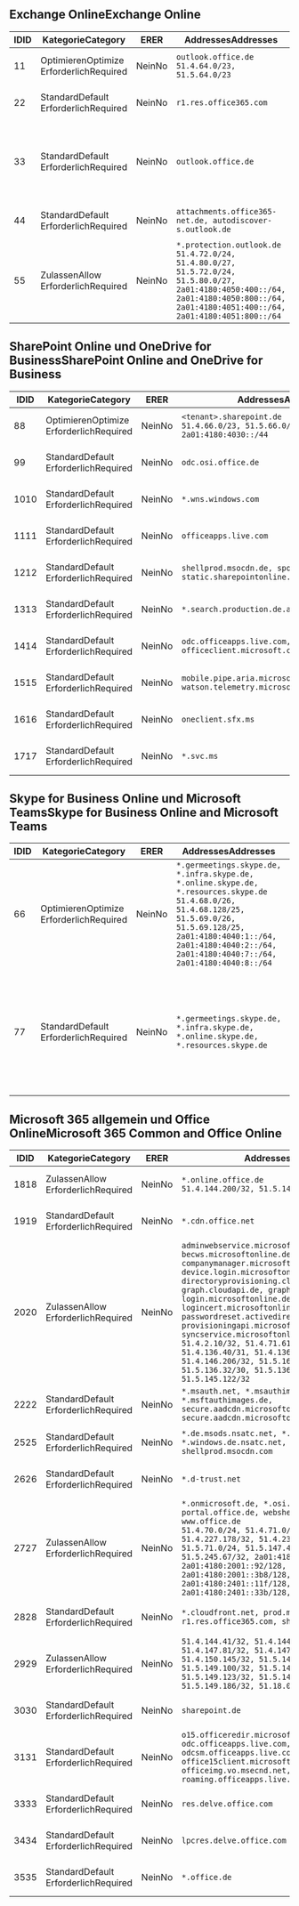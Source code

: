 <!--THIS FILE IS AUTOMATICALLY GENERATED. MANUAL CHANGES WILL BE OVERWRITTEN.-->
<!--Please contact the Office 365 Endpoints team with any questions.-->
<!--Germany endpoints version 2020070800-->
<!--File generated 2020-08-07 14:00:36.3619-->

## <a name="exchange-online"></a><span data-ttu-id="6eeba-101">Exchange Online</span><span class="sxs-lookup"><span data-stu-id="6eeba-101">Exchange Online</span></span>

<span data-ttu-id="6eeba-102">ID</span><span class="sxs-lookup"><span data-stu-id="6eeba-102">ID</span></span> | <span data-ttu-id="6eeba-103">Kategorie</span><span class="sxs-lookup"><span data-stu-id="6eeba-103">Category</span></span> | <span data-ttu-id="6eeba-104">ER</span><span class="sxs-lookup"><span data-stu-id="6eeba-104">ER</span></span> | <span data-ttu-id="6eeba-105">Addresses</span><span class="sxs-lookup"><span data-stu-id="6eeba-105">Addresses</span></span> | <span data-ttu-id="6eeba-106">Ports</span><span class="sxs-lookup"><span data-stu-id="6eeba-106">Ports</span></span>
-- | -------------------- | -- | ----------------------------------------------------------------------------------------------------------------------------------------------------------------------------------------- | -------------------------------
<span data-ttu-id="6eeba-107">1</span><span class="sxs-lookup"><span data-stu-id="6eeba-107">1</span></span> | <span data-ttu-id="6eeba-108">Optimieren</span><span class="sxs-lookup"><span data-stu-id="6eeba-108">Optimize</span></span><BR><span data-ttu-id="6eeba-109">Erforderlich</span><span class="sxs-lookup"><span data-stu-id="6eeba-109">Required</span></span> | <span data-ttu-id="6eeba-110">Nein</span><span class="sxs-lookup"><span data-stu-id="6eeba-110">No</span></span> | `outlook.office.de`<BR>`51.4.64.0/23, 51.5.64.0/23` | <span data-ttu-id="6eeba-111">**TCP:** 443, 80</span><span class="sxs-lookup"><span data-stu-id="6eeba-111">**TCP:** 443, 80</span></span>
<span data-ttu-id="6eeba-112">2</span><span class="sxs-lookup"><span data-stu-id="6eeba-112">2</span></span> | <span data-ttu-id="6eeba-113">Standard</span><span class="sxs-lookup"><span data-stu-id="6eeba-113">Default</span></span><BR><span data-ttu-id="6eeba-114">Erforderlich</span><span class="sxs-lookup"><span data-stu-id="6eeba-114">Required</span></span> | <span data-ttu-id="6eeba-115">Nein</span><span class="sxs-lookup"><span data-stu-id="6eeba-115">No</span></span> | `r1.res.office365.com` | <span data-ttu-id="6eeba-116">**TCP:** 443, 80</span><span class="sxs-lookup"><span data-stu-id="6eeba-116">**TCP:** 443, 80</span></span>
<span data-ttu-id="6eeba-117">3</span><span class="sxs-lookup"><span data-stu-id="6eeba-117">3</span></span> | <span data-ttu-id="6eeba-118">Standard</span><span class="sxs-lookup"><span data-stu-id="6eeba-118">Default</span></span><BR><span data-ttu-id="6eeba-119">Erforderlich</span><span class="sxs-lookup"><span data-stu-id="6eeba-119">Required</span></span> | <span data-ttu-id="6eeba-120">Nein</span><span class="sxs-lookup"><span data-stu-id="6eeba-120">No</span></span> | `outlook.office.de` | <span data-ttu-id="6eeba-121">**TCP:** 143, 25, 587, 993, 995</span><span class="sxs-lookup"><span data-stu-id="6eeba-121">**TCP:** 143, 25, 587, 993, 995</span></span>
<span data-ttu-id="6eeba-122">4</span><span class="sxs-lookup"><span data-stu-id="6eeba-122">4</span></span> | <span data-ttu-id="6eeba-123">Standard</span><span class="sxs-lookup"><span data-stu-id="6eeba-123">Default</span></span><BR><span data-ttu-id="6eeba-124">Erforderlich</span><span class="sxs-lookup"><span data-stu-id="6eeba-124">Required</span></span> | <span data-ttu-id="6eeba-125">Nein</span><span class="sxs-lookup"><span data-stu-id="6eeba-125">No</span></span> | `attachments.office365-net.de, autodiscover-s.outlook.de` | <span data-ttu-id="6eeba-126">**TCP:** 443, 80</span><span class="sxs-lookup"><span data-stu-id="6eeba-126">**TCP:** 443, 80</span></span>
<span data-ttu-id="6eeba-127">5</span><span class="sxs-lookup"><span data-stu-id="6eeba-127">5</span></span> | <span data-ttu-id="6eeba-128">Zulassen</span><span class="sxs-lookup"><span data-stu-id="6eeba-128">Allow</span></span><BR><span data-ttu-id="6eeba-129">Erforderlich</span><span class="sxs-lookup"><span data-stu-id="6eeba-129">Required</span></span> | <span data-ttu-id="6eeba-130">Nein</span><span class="sxs-lookup"><span data-stu-id="6eeba-130">No</span></span> | `*.protection.outlook.de`<BR>`51.4.72.0/24, 51.4.80.0/27, 51.5.72.0/24, 51.5.80.0/27, 2a01:4180:4050:400::/64, 2a01:4180:4050:800::/64, 2a01:4180:4051:400::/64, 2a01:4180:4051:800::/64` | <span data-ttu-id="6eeba-131">**TCP:** 25, 443</span><span class="sxs-lookup"><span data-stu-id="6eeba-131">**TCP:** 25, 443</span></span>

## <a name="sharepoint-online-and-onedrive-for-business"></a><span data-ttu-id="6eeba-132">SharePoint Online und OneDrive for Business</span><span class="sxs-lookup"><span data-stu-id="6eeba-132">SharePoint Online and OneDrive for Business</span></span>

<span data-ttu-id="6eeba-133">ID</span><span class="sxs-lookup"><span data-stu-id="6eeba-133">ID</span></span> | <span data-ttu-id="6eeba-134">Kategorie</span><span class="sxs-lookup"><span data-stu-id="6eeba-134">Category</span></span> | <span data-ttu-id="6eeba-135">ER</span><span class="sxs-lookup"><span data-stu-id="6eeba-135">ER</span></span> | <span data-ttu-id="6eeba-136">Addresses</span><span class="sxs-lookup"><span data-stu-id="6eeba-136">Addresses</span></span> | <span data-ttu-id="6eeba-137">Ports</span><span class="sxs-lookup"><span data-stu-id="6eeba-137">Ports</span></span>
-- | -------------------- | -- | ------------------------------------------------------------------------------ | ----------------
<span data-ttu-id="6eeba-138">8</span><span class="sxs-lookup"><span data-stu-id="6eeba-138">8</span></span> | <span data-ttu-id="6eeba-139">Optimieren</span><span class="sxs-lookup"><span data-stu-id="6eeba-139">Optimize</span></span><BR><span data-ttu-id="6eeba-140">Erforderlich</span><span class="sxs-lookup"><span data-stu-id="6eeba-140">Required</span></span> | <span data-ttu-id="6eeba-141">Nein</span><span class="sxs-lookup"><span data-stu-id="6eeba-141">No</span></span> | `<tenant>.sharepoint.de`<BR>`51.4.66.0/23, 51.5.66.0/23, 2a01:4180:4030::/44` | <span data-ttu-id="6eeba-142">**TCP:** 443, 80</span><span class="sxs-lookup"><span data-stu-id="6eeba-142">**TCP:** 443, 80</span></span>
<span data-ttu-id="6eeba-143">9</span><span class="sxs-lookup"><span data-stu-id="6eeba-143">9</span></span> | <span data-ttu-id="6eeba-144">Standard</span><span class="sxs-lookup"><span data-stu-id="6eeba-144">Default</span></span><BR><span data-ttu-id="6eeba-145">Erforderlich</span><span class="sxs-lookup"><span data-stu-id="6eeba-145">Required</span></span> | <span data-ttu-id="6eeba-146">Nein</span><span class="sxs-lookup"><span data-stu-id="6eeba-146">No</span></span> | `odc.osi.office.de` | <span data-ttu-id="6eeba-147">**TCP:** 443, 80</span><span class="sxs-lookup"><span data-stu-id="6eeba-147">**TCP:** 443, 80</span></span>
<span data-ttu-id="6eeba-148">10</span><span class="sxs-lookup"><span data-stu-id="6eeba-148">10</span></span> | <span data-ttu-id="6eeba-149">Standard</span><span class="sxs-lookup"><span data-stu-id="6eeba-149">Default</span></span><BR><span data-ttu-id="6eeba-150">Erforderlich</span><span class="sxs-lookup"><span data-stu-id="6eeba-150">Required</span></span> | <span data-ttu-id="6eeba-151">Nein</span><span class="sxs-lookup"><span data-stu-id="6eeba-151">No</span></span> | `*.wns.windows.com` | <span data-ttu-id="6eeba-152">**TCP:** 443, 80</span><span class="sxs-lookup"><span data-stu-id="6eeba-152">**TCP:** 443, 80</span></span>
<span data-ttu-id="6eeba-153">11</span><span class="sxs-lookup"><span data-stu-id="6eeba-153">11</span></span> | <span data-ttu-id="6eeba-154">Standard</span><span class="sxs-lookup"><span data-stu-id="6eeba-154">Default</span></span><BR><span data-ttu-id="6eeba-155">Erforderlich</span><span class="sxs-lookup"><span data-stu-id="6eeba-155">Required</span></span> | <span data-ttu-id="6eeba-156">Nein</span><span class="sxs-lookup"><span data-stu-id="6eeba-156">No</span></span> | `officeapps.live.com` | <span data-ttu-id="6eeba-157">**TCP:** 443, 80</span><span class="sxs-lookup"><span data-stu-id="6eeba-157">**TCP:** 443, 80</span></span>
<span data-ttu-id="6eeba-158">12</span><span class="sxs-lookup"><span data-stu-id="6eeba-158">12</span></span> | <span data-ttu-id="6eeba-159">Standard</span><span class="sxs-lookup"><span data-stu-id="6eeba-159">Default</span></span><BR><span data-ttu-id="6eeba-160">Erforderlich</span><span class="sxs-lookup"><span data-stu-id="6eeba-160">Required</span></span> | <span data-ttu-id="6eeba-161">Nein</span><span class="sxs-lookup"><span data-stu-id="6eeba-161">No</span></span> | `shellprod.msocdn.de, spoprod-a.akamaihd.net, static.sharepointonline.com` | <span data-ttu-id="6eeba-162">**TCP:** 443, 80</span><span class="sxs-lookup"><span data-stu-id="6eeba-162">**TCP:** 443, 80</span></span>
<span data-ttu-id="6eeba-163">13</span><span class="sxs-lookup"><span data-stu-id="6eeba-163">13</span></span> | <span data-ttu-id="6eeba-164">Standard</span><span class="sxs-lookup"><span data-stu-id="6eeba-164">Default</span></span><BR><span data-ttu-id="6eeba-165">Erforderlich</span><span class="sxs-lookup"><span data-stu-id="6eeba-165">Required</span></span> | <span data-ttu-id="6eeba-166">Nein</span><span class="sxs-lookup"><span data-stu-id="6eeba-166">No</span></span> | `*.search.production.de.azuretrafficmanager.de` | <span data-ttu-id="6eeba-167">**TCP:** 443</span><span class="sxs-lookup"><span data-stu-id="6eeba-167">**TCP:** 443</span></span>
<span data-ttu-id="6eeba-168">14</span><span class="sxs-lookup"><span data-stu-id="6eeba-168">14</span></span> | <span data-ttu-id="6eeba-169">Standard</span><span class="sxs-lookup"><span data-stu-id="6eeba-169">Default</span></span><BR><span data-ttu-id="6eeba-170">Erforderlich</span><span class="sxs-lookup"><span data-stu-id="6eeba-170">Required</span></span> | <span data-ttu-id="6eeba-171">Nein</span><span class="sxs-lookup"><span data-stu-id="6eeba-171">No</span></span> | `odc.officeapps.live.com, officeclient.microsoft.com` | <span data-ttu-id="6eeba-172">**TCP:** 443, 80</span><span class="sxs-lookup"><span data-stu-id="6eeba-172">**TCP:** 443, 80</span></span>
<span data-ttu-id="6eeba-173">15</span><span class="sxs-lookup"><span data-stu-id="6eeba-173">15</span></span> | <span data-ttu-id="6eeba-174">Standard</span><span class="sxs-lookup"><span data-stu-id="6eeba-174">Default</span></span><BR><span data-ttu-id="6eeba-175">Erforderlich</span><span class="sxs-lookup"><span data-stu-id="6eeba-175">Required</span></span> | <span data-ttu-id="6eeba-176">Nein</span><span class="sxs-lookup"><span data-stu-id="6eeba-176">No</span></span> | `mobile.pipe.aria.microsoft.com, ssw.live.com, watson.telemetry.microsoft.com` | <span data-ttu-id="6eeba-177">**TCP:** 443, 80</span><span class="sxs-lookup"><span data-stu-id="6eeba-177">**TCP:** 443, 80</span></span>
<span data-ttu-id="6eeba-178">16</span><span class="sxs-lookup"><span data-stu-id="6eeba-178">16</span></span> | <span data-ttu-id="6eeba-179">Standard</span><span class="sxs-lookup"><span data-stu-id="6eeba-179">Default</span></span><BR><span data-ttu-id="6eeba-180">Erforderlich</span><span class="sxs-lookup"><span data-stu-id="6eeba-180">Required</span></span> | <span data-ttu-id="6eeba-181">Nein</span><span class="sxs-lookup"><span data-stu-id="6eeba-181">No</span></span> | `oneclient.sfx.ms` | <span data-ttu-id="6eeba-182">**TCP:** 443, 80</span><span class="sxs-lookup"><span data-stu-id="6eeba-182">**TCP:** 443, 80</span></span>
<span data-ttu-id="6eeba-183">17</span><span class="sxs-lookup"><span data-stu-id="6eeba-183">17</span></span> | <span data-ttu-id="6eeba-184">Standard</span><span class="sxs-lookup"><span data-stu-id="6eeba-184">Default</span></span><BR><span data-ttu-id="6eeba-185">Erforderlich</span><span class="sxs-lookup"><span data-stu-id="6eeba-185">Required</span></span> | <span data-ttu-id="6eeba-186">Nein</span><span class="sxs-lookup"><span data-stu-id="6eeba-186">No</span></span> | `*.svc.ms` | <span data-ttu-id="6eeba-187">**TCP:** 443, 80</span><span class="sxs-lookup"><span data-stu-id="6eeba-187">**TCP:** 443, 80</span></span>

## <a name="skype-for-business-online-and-microsoft-teams"></a><span data-ttu-id="6eeba-188">Skype for Business Online und Microsoft Teams</span><span class="sxs-lookup"><span data-stu-id="6eeba-188">Skype for Business Online and Microsoft Teams</span></span>

<span data-ttu-id="6eeba-189">ID</span><span class="sxs-lookup"><span data-stu-id="6eeba-189">ID</span></span> | <span data-ttu-id="6eeba-190">Kategorie</span><span class="sxs-lookup"><span data-stu-id="6eeba-190">Category</span></span> | <span data-ttu-id="6eeba-191">ER</span><span class="sxs-lookup"><span data-stu-id="6eeba-191">ER</span></span> | <span data-ttu-id="6eeba-192">Addresses</span><span class="sxs-lookup"><span data-stu-id="6eeba-192">Addresses</span></span> | <span data-ttu-id="6eeba-193">Ports</span><span class="sxs-lookup"><span data-stu-id="6eeba-193">Ports</span></span>
-- | -------------------- | -- | ----------------------------------------------------------------------------------------------------------------------------------------------------------------------------------------------------------------------------------------------- | --------------------------------------------------
<span data-ttu-id="6eeba-194">6</span><span class="sxs-lookup"><span data-stu-id="6eeba-194">6</span></span> | <span data-ttu-id="6eeba-195">Optimieren</span><span class="sxs-lookup"><span data-stu-id="6eeba-195">Optimize</span></span><BR><span data-ttu-id="6eeba-196">Erforderlich</span><span class="sxs-lookup"><span data-stu-id="6eeba-196">Required</span></span> | <span data-ttu-id="6eeba-197">Nein</span><span class="sxs-lookup"><span data-stu-id="6eeba-197">No</span></span> | `*.germeetings.skype.de, *.infra.skype.de, *.online.skype.de, *.resources.skype.de`<BR>`51.4.68.0/26, 51.4.68.128/25, 51.5.69.0/26, 51.5.69.128/25, 2a01:4180:4040:1::/64, 2a01:4180:4040:2::/64, 2a01:4180:4040:7::/64, 2a01:4180:4040:8::/64` | <span data-ttu-id="6eeba-198">**TCP:** 443, 80</span><span class="sxs-lookup"><span data-stu-id="6eeba-198">**TCP:** 443, 80</span></span><BR><span data-ttu-id="6eeba-199">**UDP:** 3478</span><span class="sxs-lookup"><span data-stu-id="6eeba-199">**UDP:** 3478</span></span>
<span data-ttu-id="6eeba-200">7</span><span class="sxs-lookup"><span data-stu-id="6eeba-200">7</span></span> | <span data-ttu-id="6eeba-201">Standard</span><span class="sxs-lookup"><span data-stu-id="6eeba-201">Default</span></span><BR><span data-ttu-id="6eeba-202">Erforderlich</span><span class="sxs-lookup"><span data-stu-id="6eeba-202">Required</span></span> | <span data-ttu-id="6eeba-203">Nein</span><span class="sxs-lookup"><span data-stu-id="6eeba-203">No</span></span> | `*.germeetings.skype.de, *.infra.skype.de, *.online.skype.de, *.resources.skype.de` | <span data-ttu-id="6eeba-204">**TCP:** 5061, 50000-59999</span><span class="sxs-lookup"><span data-stu-id="6eeba-204">**TCP:** 5061, 50000-59999</span></span><BR><span data-ttu-id="6eeba-205">**UDP:** 50000-59999</span><span class="sxs-lookup"><span data-stu-id="6eeba-205">**UDP:** 50000-59999</span></span>

## <a name="microsoft-365-common-and-office-online"></a><span data-ttu-id="6eeba-206">Microsoft 365 allgemein und Office Online</span><span class="sxs-lookup"><span data-stu-id="6eeba-206">Microsoft 365 Common and Office Online</span></span>

<span data-ttu-id="6eeba-207">ID</span><span class="sxs-lookup"><span data-stu-id="6eeba-207">ID</span></span> | <span data-ttu-id="6eeba-208">Kategorie</span><span class="sxs-lookup"><span data-stu-id="6eeba-208">Category</span></span> | <span data-ttu-id="6eeba-209">ER</span><span class="sxs-lookup"><span data-stu-id="6eeba-209">ER</span></span> | <span data-ttu-id="6eeba-210">Addresses</span><span class="sxs-lookup"><span data-stu-id="6eeba-210">Addresses</span></span> | <span data-ttu-id="6eeba-211">Ports</span><span class="sxs-lookup"><span data-stu-id="6eeba-211">Ports</span></span>
-- | ------------------- | -- | -------------------------------------------------------------------------------------------------------------------------------------------------------------------------------------------------------------------------------------------------------------------------------------------------------------------------------------------------------------------------------------------------------------------------------------------------------------------------------------------------------------------------------------------------------------------------------------------------------------------------- | ----------------
<span data-ttu-id="6eeba-212">18</span><span class="sxs-lookup"><span data-stu-id="6eeba-212">18</span></span> | <span data-ttu-id="6eeba-213">Zulassen</span><span class="sxs-lookup"><span data-stu-id="6eeba-213">Allow</span></span><BR><span data-ttu-id="6eeba-214">Erforderlich</span><span class="sxs-lookup"><span data-stu-id="6eeba-214">Required</span></span> | <span data-ttu-id="6eeba-215">Nein</span><span class="sxs-lookup"><span data-stu-id="6eeba-215">No</span></span> | `*.online.office.de`<BR>`51.4.144.200/32, 51.5.149.3/32, 51.18.16.0/23` | <span data-ttu-id="6eeba-216">**TCP:** 443</span><span class="sxs-lookup"><span data-stu-id="6eeba-216">**TCP:** 443</span></span>
<span data-ttu-id="6eeba-217">19</span><span class="sxs-lookup"><span data-stu-id="6eeba-217">19</span></span> | <span data-ttu-id="6eeba-218">Standard</span><span class="sxs-lookup"><span data-stu-id="6eeba-218">Default</span></span><BR><span data-ttu-id="6eeba-219">Erforderlich</span><span class="sxs-lookup"><span data-stu-id="6eeba-219">Required</span></span> | <span data-ttu-id="6eeba-220">Nein</span><span class="sxs-lookup"><span data-stu-id="6eeba-220">No</span></span> | `*.cdn.office.net` | <span data-ttu-id="6eeba-221">**TCP:** 443</span><span class="sxs-lookup"><span data-stu-id="6eeba-221">**TCP:** 443</span></span>
<span data-ttu-id="6eeba-222">20</span><span class="sxs-lookup"><span data-stu-id="6eeba-222">20</span></span> | <span data-ttu-id="6eeba-223">Zulassen</span><span class="sxs-lookup"><span data-stu-id="6eeba-223">Allow</span></span><BR><span data-ttu-id="6eeba-224">Erforderlich</span><span class="sxs-lookup"><span data-stu-id="6eeba-224">Required</span></span> | <span data-ttu-id="6eeba-225">Nein</span><span class="sxs-lookup"><span data-stu-id="6eeba-225">No</span></span> | `adminwebservice.microsoftonline.de, becws.microsoftonline.de, companymanager.microsoftonline.de, device.login.microsoftonline.de, directoryprovisioning.cloudapi.de, graph.cloudapi.de, graph.microsoft.de, login.microsoftonline.de, logincert.microsoftonline.de, pas.cloudapi.de, passwordreset.activedirectory.microsoftazure.de, provisioningapi.microsoftonline.de, syncservice.microsoftonline.de`<BR>`51.4.2.10/32, 51.4.71.61/32, 51.4.136.38/31, 51.4.136.40/31, 51.4.136.42/32, 51.4.146.38/32, 51.4.146.206/32, 51.5.16.7/32, 51.5.71.22/32, 51.5.136.32/30, 51.5.136.36/32, 51.5.145.29/32, 51.5.145.122/32` | <span data-ttu-id="6eeba-226">**TCP:** 443, 80</span><span class="sxs-lookup"><span data-stu-id="6eeba-226">**TCP:** 443, 80</span></span>
<span data-ttu-id="6eeba-227">22</span><span class="sxs-lookup"><span data-stu-id="6eeba-227">22</span></span> | <span data-ttu-id="6eeba-228">Standard</span><span class="sxs-lookup"><span data-stu-id="6eeba-228">Default</span></span><BR><span data-ttu-id="6eeba-229">Erforderlich</span><span class="sxs-lookup"><span data-stu-id="6eeba-229">Required</span></span> | <span data-ttu-id="6eeba-230">Nein</span><span class="sxs-lookup"><span data-stu-id="6eeba-230">No</span></span> | `*.msauth.net, *.msauthimages.de, *.msftauth.net, *.msftauthimages.de, secure.aadcdn.microsoftonline-p.com, secure.aadcdn.microsoftonline-p.de` | <span data-ttu-id="6eeba-231">**TCP:** 443, 80</span><span class="sxs-lookup"><span data-stu-id="6eeba-231">**TCP:** 443, 80</span></span>
<span data-ttu-id="6eeba-232">25</span><span class="sxs-lookup"><span data-stu-id="6eeba-232">25</span></span> | <span data-ttu-id="6eeba-233">Standard</span><span class="sxs-lookup"><span data-stu-id="6eeba-233">Default</span></span><BR><span data-ttu-id="6eeba-234">Erforderlich</span><span class="sxs-lookup"><span data-stu-id="6eeba-234">Required</span></span> | <span data-ttu-id="6eeba-235">Nein</span><span class="sxs-lookup"><span data-stu-id="6eeba-235">No</span></span> | `*.de.msods.nsatc.net, *.office.de.akadns.net, *.windows.de.nsatc.net, officehome.msocdn.de, shellprod.msocdn.com` | <span data-ttu-id="6eeba-236">**TCP:** 443, 80</span><span class="sxs-lookup"><span data-stu-id="6eeba-236">**TCP:** 443, 80</span></span>
<span data-ttu-id="6eeba-237">26</span><span class="sxs-lookup"><span data-stu-id="6eeba-237">26</span></span> | <span data-ttu-id="6eeba-238">Standard</span><span class="sxs-lookup"><span data-stu-id="6eeba-238">Default</span></span><BR><span data-ttu-id="6eeba-239">Erforderlich</span><span class="sxs-lookup"><span data-stu-id="6eeba-239">Required</span></span> | <span data-ttu-id="6eeba-240">Nein</span><span class="sxs-lookup"><span data-stu-id="6eeba-240">No</span></span> | `*.d-trust.net` | <span data-ttu-id="6eeba-241">**TCP:** 443, 80</span><span class="sxs-lookup"><span data-stu-id="6eeba-241">**TCP:** 443, 80</span></span>
<span data-ttu-id="6eeba-242">27</span><span class="sxs-lookup"><span data-stu-id="6eeba-242">27</span></span> | <span data-ttu-id="6eeba-243">Zulassen</span><span class="sxs-lookup"><span data-stu-id="6eeba-243">Allow</span></span><BR><span data-ttu-id="6eeba-244">Erforderlich</span><span class="sxs-lookup"><span data-stu-id="6eeba-244">Required</span></span> | <span data-ttu-id="6eeba-245">Nein</span><span class="sxs-lookup"><span data-stu-id="6eeba-245">No</span></span> | `*.onmicrosoft.de, *.osi.office.de, office.de, portal.office.de, webshell.suite.office.de, www.office.de`<BR>`51.4.70.0/24, 51.4.71.0/24, 51.4.226.115/32, 51.4.227.178/32, 51.4.230.178/32, 51.5.70.0/24, 51.5.71.0/24, 51.5.147.48/32, 51.5.242.163/32, 51.5.245.67/32, 2a01:4180:2001::2/128, 2a01:4180:2001::92/128, 2a01:4180:2001::234/128, 2a01:4180:2001::3b8/128, 2a01:4180:2401::5/128, 2a01:4180:2401::11f/128, 2a01:4180:2401::33b/128, 2a01:4180:2401::55b/128` | <span data-ttu-id="6eeba-246">**TCP:** 443, 80</span><span class="sxs-lookup"><span data-stu-id="6eeba-246">**TCP:** 443, 80</span></span>
<span data-ttu-id="6eeba-247">28</span><span class="sxs-lookup"><span data-stu-id="6eeba-247">28</span></span> | <span data-ttu-id="6eeba-248">Standard</span><span class="sxs-lookup"><span data-stu-id="6eeba-248">Default</span></span><BR><span data-ttu-id="6eeba-249">Erforderlich</span><span class="sxs-lookup"><span data-stu-id="6eeba-249">Required</span></span> | <span data-ttu-id="6eeba-250">Nein</span><span class="sxs-lookup"><span data-stu-id="6eeba-250">No</span></span> | `*.cloudfront.net, prod.msocdn.de, r1.res.office365.com, shellprod.msocdn.de` | <span data-ttu-id="6eeba-251">**TCP:** 443, 80</span><span class="sxs-lookup"><span data-stu-id="6eeba-251">**TCP:** 443, 80</span></span>
<span data-ttu-id="6eeba-252">29</span><span class="sxs-lookup"><span data-stu-id="6eeba-252">29</span></span> | <span data-ttu-id="6eeba-253">Zulassen</span><span class="sxs-lookup"><span data-stu-id="6eeba-253">Allow</span></span><BR><span data-ttu-id="6eeba-254">Erforderlich</span><span class="sxs-lookup"><span data-stu-id="6eeba-254">Required</span></span> | <span data-ttu-id="6eeba-255">Nein</span><span class="sxs-lookup"><span data-stu-id="6eeba-255">No</span></span> | `51.4.144.41/32, 51.4.144.174/32, 51.4.145.38/32, 51.4.147.81/32, 51.4.147.233/32, 51.4.148.12/32, 51.4.150.145/32, 51.5.147.242/32, 51.5.149.100/32, 51.5.149.119/32, 51.5.149.123/32, 51.5.149.180/32, 51.5.149.186/32, 51.18.0.0/21` | <span data-ttu-id="6eeba-256">**TCP:** 443, 80</span><span class="sxs-lookup"><span data-stu-id="6eeba-256">**TCP:** 443, 80</span></span>
<span data-ttu-id="6eeba-257">30</span><span class="sxs-lookup"><span data-stu-id="6eeba-257">30</span></span> | <span data-ttu-id="6eeba-258">Standard</span><span class="sxs-lookup"><span data-stu-id="6eeba-258">Default</span></span><BR><span data-ttu-id="6eeba-259">Erforderlich</span><span class="sxs-lookup"><span data-stu-id="6eeba-259">Required</span></span> | <span data-ttu-id="6eeba-260">Nein</span><span class="sxs-lookup"><span data-stu-id="6eeba-260">No</span></span> | `sharepoint.de` | <span data-ttu-id="6eeba-261">**TCP:** 443, 80</span><span class="sxs-lookup"><span data-stu-id="6eeba-261">**TCP:** 443, 80</span></span>
<span data-ttu-id="6eeba-262">31</span><span class="sxs-lookup"><span data-stu-id="6eeba-262">31</span></span> | <span data-ttu-id="6eeba-263">Standard</span><span class="sxs-lookup"><span data-stu-id="6eeba-263">Default</span></span><BR><span data-ttu-id="6eeba-264">Erforderlich</span><span class="sxs-lookup"><span data-stu-id="6eeba-264">Required</span></span> | <span data-ttu-id="6eeba-265">Nein</span><span class="sxs-lookup"><span data-stu-id="6eeba-265">No</span></span> | `o15.officeredir.microsoft.com, odc.officeapps.live.com, odcsm.officeapps.live.com, office.microsoft.com, office15client.microsoft.com, officeimg.vo.msecnd.net, roaming.officeapps.live.com` | <span data-ttu-id="6eeba-266">**TCP:** 443, 80</span><span class="sxs-lookup"><span data-stu-id="6eeba-266">**TCP:** 443, 80</span></span>
<span data-ttu-id="6eeba-267">33</span><span class="sxs-lookup"><span data-stu-id="6eeba-267">33</span></span> | <span data-ttu-id="6eeba-268">Standard</span><span class="sxs-lookup"><span data-stu-id="6eeba-268">Default</span></span><BR><span data-ttu-id="6eeba-269">Erforderlich</span><span class="sxs-lookup"><span data-stu-id="6eeba-269">Required</span></span> | <span data-ttu-id="6eeba-270">Nein</span><span class="sxs-lookup"><span data-stu-id="6eeba-270">No</span></span> | `res.delve.office.com` | <span data-ttu-id="6eeba-271">**TCP:** 443</span><span class="sxs-lookup"><span data-stu-id="6eeba-271">**TCP:** 443</span></span>
<span data-ttu-id="6eeba-272">34</span><span class="sxs-lookup"><span data-stu-id="6eeba-272">34</span></span> | <span data-ttu-id="6eeba-273">Standard</span><span class="sxs-lookup"><span data-stu-id="6eeba-273">Default</span></span><BR><span data-ttu-id="6eeba-274">Erforderlich</span><span class="sxs-lookup"><span data-stu-id="6eeba-274">Required</span></span> | <span data-ttu-id="6eeba-275">Nein</span><span class="sxs-lookup"><span data-stu-id="6eeba-275">No</span></span> | `lpcres.delve.office.com` | <span data-ttu-id="6eeba-276">**TCP:** 443</span><span class="sxs-lookup"><span data-stu-id="6eeba-276">**TCP:** 443</span></span>
<span data-ttu-id="6eeba-277">35</span><span class="sxs-lookup"><span data-stu-id="6eeba-277">35</span></span> | <span data-ttu-id="6eeba-278">Standard</span><span class="sxs-lookup"><span data-stu-id="6eeba-278">Default</span></span><BR><span data-ttu-id="6eeba-279">Erforderlich</span><span class="sxs-lookup"><span data-stu-id="6eeba-279">Required</span></span> | <span data-ttu-id="6eeba-280">Nein</span><span class="sxs-lookup"><span data-stu-id="6eeba-280">No</span></span> | `*.office.de` | <span data-ttu-id="6eeba-281">**TCP:** 443, 80</span><span class="sxs-lookup"><span data-stu-id="6eeba-281">**TCP:** 443, 80</span></span>
